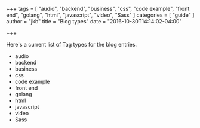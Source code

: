 +++
tags = [
  "audio",
  "backend",
  "business",
  "css",
  "code example",
  "front end",
  "golang",
  "html",
  "javascript",
  "video",
  "Sass"
]
categories = [
  "guide"
]
author = "jkb"
title = "Blog types"
date = "2016-10-30T14:14:02-04:00"

+++

<p>Here's a current list of Tag types for the blog entries.</p>

- audio
- backend
- business
- css
- code example
- front end
- golang
- html
- javascript
- video
- Sass
